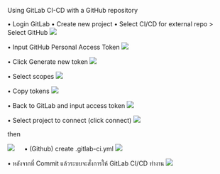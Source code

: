 Using GitLab CI-CD with a GitHub repository

•	Login GitLab
•	Create new project
•	Select CI/CD for external repo > Select GitHub
<img src="https://ardnarong.github.io/neis0736-cicd/Using%20GitLab%20CI-CD%20with%20a%20GitHub%20repository/images/img%20(1).png" />


•	Input GitHub Personal Access Token
<img src="https://ardnarong.github.io/neis0736-cicd/Using%20GitLab%20CI-CD%20with%20a%20GitHub%20repository/images/img%20(2).png" />
 
•	Click Generate new token
<img src="https://ardnarong.github.io/neis0736-cicd/Using%20GitLab%20CI-CD%20with%20a%20GitHub%20repository/images/img%20(3).png" />
 
•	Select scopes
<img src="https://ardnarong.github.io/neis0736-cicd/Using%20GitLab%20CI-CD%20with%20a%20GitHub%20repository/images/img%20(4).png" />

•	Copy tokens
<img src="https://ardnarong.github.io/neis0736-cicd/Using%20GitLab%20CI-CD%20with%20a%20GitHub%20repository/images/img%20(5).png" />

•	Back to GitLab and input access token
<img src="https://ardnarong.github.io/neis0736-cicd/Using%20GitLab%20CI-CD%20with%20a%20GitHub%20repository/images/img%20(6).png" />

•	Select project to connect (click connect)
 <img src="https://ardnarong.github.io/neis0736-cicd/Using%20GitLab%20CI-CD%20with%20a%20GitHub%20repository/images/img%20(7).png" />
 
then 

 <img src="https://ardnarong.github.io/neis0736-cicd/Using%20GitLab%20CI-CD%20with%20a%20GitHub%20repository/images/img%20(8).png" />
 
•	(Github) create .gitlab-ci.yml
 <img src="https://ardnarong.github.io/neis0736-cicd/Using%20GitLab%20CI-CD%20with%20a%20GitHub%20repository/images/img%20(9).png" />
 
•	หลังจากที่ Commit แล้วระบบจะสั่งการให้ GitLab CI/CD ทำงาน
 <img src="https://ardnarong.github.io/neis0736-cicd/Using%20GitLab%20CI-CD%20with%20a%20GitHub%20repository/images/img%20(10).png" />
